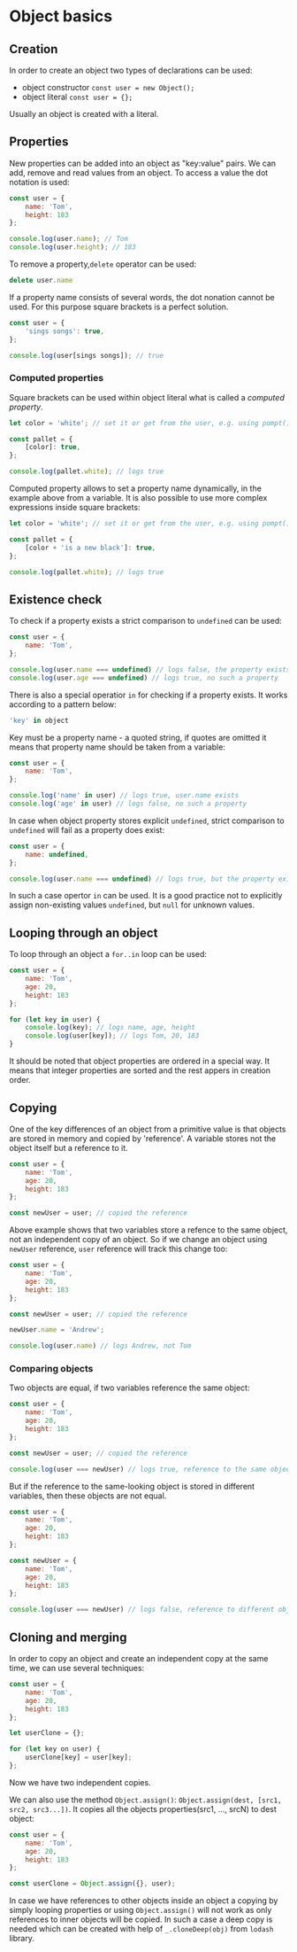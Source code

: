 # Object basics

## Creation
In order to create an object two types of declarations can be used:
* object constructor
`const user = new Object();`
* object literal
`const user = {};`

Usually an object is created with a literal.

## Properties
New properties can be added into an object as "key:value" pairs. We can add, remove and read values from an object. To access a value the dot notation is used:
```javascript
const user = {
    name: 'Tom',
    height: 183
};

console.log(user.name); // Tom
console.log(user.height); // 183
```

To remove a property,`delete` operator can be used:
```javascript
delete user.name
```
If a property name consists of several words, the dot nonation cannot be used. For this purpose square brackets is a perfect solution.
```javascript
const user = {
    'sings songs': true,
};

console.log(user[sings songs]); // true
```
### Computed properties
Square brackets can be used within object literal what is called a *computed property*.
```javascript
let color = 'white'; // set it or get from the user, e.g. using pompt()

const pallet = {
    [color]: true,
};

console.log(pallet.white); // logs true
```

Computed property allows to set a property name dynamically, in the example above from a variable. It is also possible to use more complex expressions inside square brackets:
```javascript
let color = 'white'; // set it or get from the user, e.g. using pompt()

const pallet = {
    [color + 'is a new black']: true,
};

console.log(pallet.white); // logs true
```

## Existence check
To check if a property exists a strict comparison to `undefined` can be used:
```javascript
const user = {
    name: 'Tom',
};

console.log(user.name === undefined) // logs false, the property exists
console.log(user.age === undefined) // logs true, no such a property
```

There is also a special operatior `in` for checking if a property exists. It works according to a pattern below:
```javascript
'key' in object
```

Key must be a property name - a quoted string, if quotes are omitted it means that property name should be taken from a variable:
```javascript
const user = {
    name: 'Tom',
};

console.log('name' in user) // logs true, user.name exists
console.log('age' in user) // logs false, no such a property
```

In case when object property stores explicit `undefined`, strict comparison to `undefined` will fail as a property does exist:
```javascript
const user = {
    name: undefined,
};

console.log(user.name === undefined) // logs true, but the property exists
```

In such a case opertor `in` can be used. It is a good practice not to explicitly assign non-existing values `undefined`, but `null` for unknown values.

## Looping through an object
To loop through an object a `for..in` loop can be used:
```javascript
const user = {
    name: 'Tom',
    age: 20,
    height: 183
};

for (let key in user) {
    console.log(key); // logs name, age, height
    console.log(user[key]); // logs Tom, 20, 183
}
```

It should be noted that object properties are ordered in a special way. It means that integer properties are sorted and the rest appers in creation order.

## Copying
One of the key differences of an object from a primitive value is that objects are stored in memory and copied by 'reference'. A variable stores not the object itself but a reference to it.
```javascript
const user = {
    name: 'Tom',
    age: 20,
    height: 183
};

const newUser = user; // copied the reference

```
Above example shows that two variables store a refence to the same object, not an independent copy of an object. So if we change an object using `newUser` reference, `user` reference will track this change too:
```javascript
const user = {
    name: 'Tom',
    age: 20,
    height: 183
};

const newUser = user; // copied the reference

newUser.name = 'Andrew';

console.log(user.name) // logs Andrew, not Tom

```
### Comparing objects
Two objects are equal, if two variables reference the same object:
```javascript
const user = {
    name: 'Tom',
    age: 20,
    height: 183
};

const newUser = user; // copied the reference

console.log(user === newUser) // logs true, reference to the same object

```

But if the reference to the same-looking object is stored in different variables, then these objects are not equal.
```javascript
const user = {
    name: 'Tom',
    age: 20,
    height: 183
};

const newUser = {
    name: 'Tom',
    age: 20,
    height: 183
};

console.log(user === newUser) // logs false, reference to different objects

```
## Cloning and merging
In order to copy an object and create an independent copy at the same time, we can use several techniques:
```javascript
const user = {
    name: 'Tom',
    age: 20,
    height: 183
};

let userClone = {};

for (let key on user) {
    userClone[key] = user[key];
};
```

Now we have two independent copies.

We can also use the method `Object.assign()`:
`Object.assign(dest, [src1, src2, src3...])`.
It copies all the objects properties(src1, ..., srcN) to dest object:
```javascript
const user = {
    name: 'Tom',
    age: 20,
    height: 183
};

const userClone = Object.assign({}, user);
```

In case we have references to other objects inside an object a copying by simply looping properties or using `Object.assign()` will not work as only references to inner objects will be copied. In such a case a deep copy is needed which can be created with help of `_.cloneDeep(obj)` from `lodash` library.

